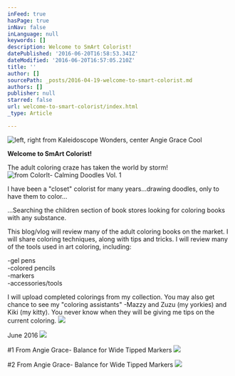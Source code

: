 ```yaml
---
inFeed: true
hasPage: true
inNav: false
inLanguage: null
keywords: []
description: Welcome to SmArt Colorist!
datePublished: '2016-06-20T16:58:53.341Z'
dateModified: '2016-06-20T16:57:05.210Z'
title: ''
author: []
sourcePath: _posts/2016-04-19-welcome-to-smart-colorist.md
authors: []
publisher: null
starred: false
url: welcome-to-smart-colorist/index.html
_type: Article

---
```

![left, right from Kaleidoscope Wonders, center Angie Grace Cool](https://the-grid-user-content.s3-us-west-2.amazonaws.com/4e354e32-9ac2-493e-98f9-20b7bca0d0a4.jpg)

**Welcome to SmArt Colorist!**

The adult coloring craze has taken the world by storm!
![from ColorIt- Calming Doodles Vol. 1](https://the-grid-user-content.s3-us-west-2.amazonaws.com/11f18237-707d-4fcb-98ab-2ac17fddee04.jpg)

I have been a "closet" colorist for many years...drawing doodles, only to have them to color...

...Searching the children section of book stores looking for coloring books with any substance.

This blog/vlog will review many of the adult coloring books on the market. I will share coloring techniques, along with tips and tricks. I will review many of the tools used in art coloring, including:

-gel pens  
-colored pencils  
-markers  
-accessories/tools

I will upload completed colorings from my collection. You may also get chance to see my "coloring assistants" -Mazzy and Zuzu (my yorkies) and Kiki (my kitty). You never know when they will be giving me tips on the current coloring. ![](https://the-grid-user-content.s3-us-west-2.amazonaws.com/abc3ae60-8782-4a3f-9632-9ec1597d149c.jpg)

June 2016
![](https://the-grid-user-content.s3-us-west-2.amazonaws.com/c6fb7344-34a0-4c3c-a918-4ffc6839508e.jpg)

\#1 From Angie Grace- Balance for Wide Tipped Markers
![](https://the-grid-user-content.s3-us-west-2.amazonaws.com/049393a2-763c-4159-b681-7b0dfbdee4a3.jpg)

\#2 From Angie Grace- Balance for Wide Tipped Markers
![](https://the-grid-user-content.s3-us-west-2.amazonaws.com/2f0701f0-e95d-4975-b1a7-59396c05758d.jpg)